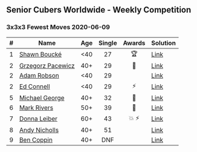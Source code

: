 ## Senior Cubers Worldwide - Weekly Competition
### 3x3x3 Fewest Moves 2020-06-09

| # | Name | Age | Single | Awards | Solution |
| :--: | -- | :--: | :--: | :--: | :-- |
| 1 | [Shawn Boucké](../../persons/shawn_boucke.md) | <40 | 27 | 🏆 | [Link](https://www.facebook.com/events/855783411578420/permalink/856857321471029/) |
| 2 | [Grzegorz Pacewicz](../../persons/grzegorz_pacewicz.md) | 40+ | 29 | 🥇 | [Link](https://www.facebook.com/events/855783411578420/permalink/857203278103100/) |
| 2 | [Adam Robson](../../persons/adam_robson.md) | <40 | 29 |  | [Link](https://www.facebook.com/events/855783411578420/permalink/856901441466617/) |
| 2 | [Ed Connell](../../persons/ed_connell.md) | <40 | 29 | ⚡ | [Link](https://www.facebook.com/events/855783411578420/permalink/856819448141483/) |
| 5 | [Michael George](../../persons/michael_george.md) | 40+ | 32 | 🥈 | [Link](https://www.facebook.com/events/855783411578420/permalink/860178947805533/) |
| 6 | [Mark Rivers](../../persons/mark_rivers.md) | 50+ | 39 | 🥉 | [Link](https://www.facebook.com/events/855783411578420/permalink/860043347819093/) |
| 7 | [Donna Leiber](../../persons/donna_leiber.md) | 60+ | 43 | 💥 ⚡ | [Link](https://www.facebook.com/events/855783411578420/permalink/859012521255509/) |
| 8 | [Andy Nicholls](../../persons/andy_nicholls.md) | 40+ | 51 |  | [Link](https://www.facebook.com/events/855783411578420/permalink/855929128230515/) |
| 9 | [Ben Coppin](../../persons/ben_coppin.md) | 40+ | DNF |  | [Link](https://www.facebook.com/events/855783411578420/permalink/857232631433498/) |

<!-- Global site tag (gtag.js) - Google Analytics -->
<script async src="https://www.googletagmanager.com/gtag/js?id=UA-86348435-3"></script>
<script>window.dataLayer = window.dataLayer || []; function gtag() {dataLayer.push(arguments);} gtag('js', new Date()); gtag('config', 'UA-86348435-3');</script>
